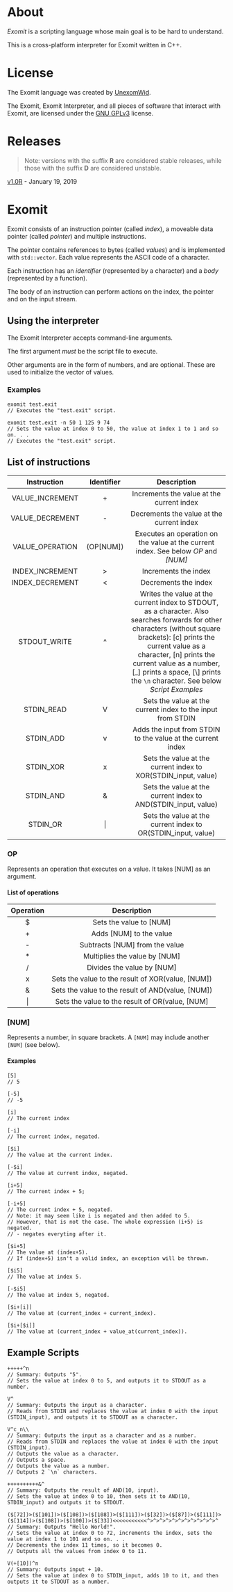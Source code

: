 # About
_Exomit_ is a scripting language whose main goal is to be hard to understand.

This is a cross-platform interpreter for Exomit written in C++.

# License
The Exomit language was created by [UnexomWid](http://unexomwid.me).

The Exomit, Exomit Interpreter, and all pieces of software that interact with Exomit, are licensed under the [GNU GPLv3](https://www.gnu.org/licenses/gpl-3.0.en.html) license.

# Releases

>Note: versions with the suffix **R** are considered stable releases, while those with the suffix **D** are considered unstable.

[v1.0R](https://github.com/UnexomWid/exomit/releases/tag/v1.0R) - January 19, 2019

# Exomit
Exomit consists of an instruction pointer (called _index_), a moveable data pointer (called _pointer_) and multiple instructions.

The pointer contains references to bytes (called _values_) and is implemented with `std::vector`. Each value represents the ASCII code of a character.

Each instruction has an _identifier_ (represented by a character) and a _body_ (represented by a function).

The body of an instruction can perform actions on the index, the pointer and on the input stream.

## Using the interpreter

The Exomit Interpreter accepts command-line arguments.

The first argument *must* be the script file to execute.

Other arguments are in the form of numbers, and are optional. These are used to initialize the vector of values.

### Examples

```
exomit test.exit
// Executes the "test.exit" script.
```

```
exomit test.exit -n 50 1 125 9 74
// Sets the value at index 0 to 50, the value at index 1 to 1 and so on. . .
// Executes the "test.exit" script.
```

## List of instructions

|   Instruction   | Identifier |                                                                                                                                                                                               Description                                                                                                                                                                                              |
|:---------------:|:----------:|:------------------------------------------------------------------------------------------------------------------------------------------------------------------------------------------------------------------------------------------------------------------------------------------------------------------------------------------------------------------------------------------------------:|
| VALUE_INCREMENT |      +     |                                                                                                                                                                                Increments the value at the current index                                                                                                                                                                               |
| VALUE_DECREMENT |      -     |                                                                                                                                                                                Decrements the value at the current index                                                                                                                                                                               |
| VALUE_OPERATION | (OP[NUM])  | Executes an operation on the value at the current index. See below _OP_ and _[NUM]_                                                                                                                                                                                                                                                                                                                    |
| INDEX_INCREMENT | >          | Increments the index                                                                                                                                                                                                                                                                                                                                                                                   |
| INDEX_DECREMENT | <          | Decrements the index                                                                                                                                                                                                                                                                                                                                                                                   |
| STDOUT_WRITE    | ^          | Writes the value at the current index to STDOUT, as a character. Also searches forwards for other characters (without square brackets): [c] prints the current value as a character, [n] prints the current value as a number, [_] prints a space, [\\] prints the `\n` character. See below _Script Examples_                                                                                         |
| STDIN_READ      | V          | Sets the value at the current index to the input from STDIN                                                                                                                                                                                                                                                                                                                                            |
| STDIN_ADD       | v          | Adds the input from STDIN to the value at the current index                                                                                                                                                                                                                                                                                                                                            |
| STDIN_XOR       | x          | Sets the value at the current index to XOR(STDIN_input, value)                                                                                                                                                                                                                                                                                                                                         |
| STDIN_AND       | &          | Sets the value at the current index to AND(STDIN_input, value)                                                                                                                                                                                                                                                                                                                                         |
| STDIN_OR        | \|          | Sets the value at the current index to OR(STDIN_input, value)                                                                                                                                                                                                                                                                                                                                          |

### OP

Represents an operation that executes on a value. It takes [NUM] as an argument.

#### List of operations

| Operation |                    Description                    |
|:---------:|:-------------------------------------------------:|
|     $     |              Sets the value to [NUM]              |
|     +     |              Adds [NUM] to the value              |
|     -     |           Subtracts [NUM] from the value          |
|     *     |           Multiplies the value by [NUM]           |
|     /     |             Divides the value by [NUM]            |
|     x     | Sets the value to the result of XOR(value, [NUM]) |
|     &     | Sets the value to the result of AND(value, [NUM]) |
|     \|     |  Sets the value to the result of OR(value, [NUM]  |

### [NUM]

Represents a number, in square brackets. A `[NUM]` may include another `[NUM]` (see below).

#### Examples

```
[5] 
// 5
```

```
[-5] 
// -5
```

```
[i] 
// The current index
```

```
[-i] 
// The current index, negated.
```

```
[$i] 
// The value at the current index.
```

```
[-$i] 
// The value at current index, negated.
```


```
[i+5] 
// The current index + 5;
```

```
[-i+5] 
// The current index + 5, negated.
// Note: it may seem like i is negated and then added to 5.
// However, that is not the case. The whole expression (i+5) is negated.
// - negates everyting after it.
```

```
[$i+5] 
// The value at (index+5).
// If (index+5) isn't a valid index, an exception will be thrown.
```

```
[$i5] 
// The value at index 5.
```

```
[-$i5] 
// The value at index 5, negated.
```

```
[$i+[i]] 
// The value at (current_index + current_index).
```

```
[$i+[$i]] 
// The value at (current_index + value_at(current_index)).
```

## Example Scripts

```
+++++^n
// Summary: Outputs "5".
// Sets the value at index 0 to 5, and outputs it to STDOUT as a number.
```

```
V^
// Summary: Outputs the input as a character.
// Reads from STDIN and replaces the value at index 0 with the input (STDIN_input), and outputs it to STDOUT as a character.
```

```
V^c_n\\
// Summary: Outputs the input as a character and as a number.
// Reads from STDIN and replaces the value at index 0 with the input (STDIN_input).
// Outputs the value as a character.
// Outputs a space.
// Outputs the value as a number.
// Outputs 2 `\n` characters.
```

```
++++++++++&^
// Summary: Outputs the result of AND(10, input).
// Sets the value at index 0 to 10, then sets it to AND(10, STDIN_input) and outputs it to STDOUT.
```

```
($[72])>($[101])>($[108])>($[108])>($[111])>($[32])>($[87])>($[111])>($[114])>($[108])>($[100])>($[33])<<<<<<<<<<<^>^>^>^>^>^>^>^>^>^>^>^
// Summary: Outputs "Hello World!".
// Sets the value at index 0 to 72, increments the index, sets the value at index 1 to 101 and so on. . .
// Decrements the index 11 times, so it becomes 0.
// Outputs all the values from index 0 to 11.
```

```
V(+[10])^n
// Summary: Outputs input + 10.
// Sets the value at index 0 to STDIN_input, adds 10 to it, and then outputs it to STDOUT as a number.
```